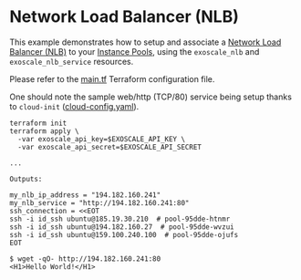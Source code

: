 # Network Load Balancer (NLB)

This example demonstrates how to setup and associate a
[Network Load Balancer (NLB)](https://community.exoscale.com/product/networking/nlb/)
to your [Instance Pools](https://community.exoscale.com/product/compute/instances/how-to/instance-pools/),
using the `exoscale_nlb` and `exoscale_nlb_service` resources.

Please refer to the [main.tf](./main.tf) Terraform configuration file.

One should note the sample web/http (TCP/80) service being setup thanks to `cloud-init`
([cloud-config.yaml](./cloud-config.yaml)).

```console
terraform init
terraform apply \
  -var exoscale_api_key=$EXOSCALE_API_KEY \
  -var exoscale_api_secret=$EXOSCALE_API_SECRET

...

Outputs:

my_nlb_ip_address = "194.182.160.241"
my_nlb_service = "http://194.182.160.241:80"
ssh_connection = <<EOT
ssh -i id_ssh ubuntu@185.19.30.210  # pool-95dde-htnmr
ssh -i id_ssh ubuntu@194.182.160.27  # pool-95dde-wvzui
ssh -i id_ssh ubuntu@159.100.240.100  # pool-95dde-ojufs
EOT

$ wget -qO- http://194.182.160.241:80
<H1>Hello World!</H1>
```
